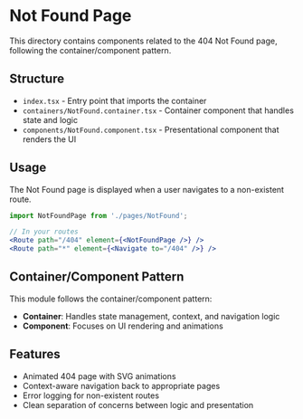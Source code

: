# Not Found Page

This directory contains components related to the 404 Not Found page, following the container/component pattern.

## Structure

- `index.tsx` - Entry point that imports the container
- `containers/NotFound.container.tsx` - Container component that handles state and logic
- `components/NotFound.component.tsx` - Presentational component that renders the UI

## Usage

The Not Found page is displayed when a user navigates to a non-existent route.

```jsx
import NotFoundPage from './pages/NotFound';

// In your routes
<Route path="/404" element={<NotFoundPage />} />
<Route path="*" element={<Navigate to="/404" />} />
```

## Container/Component Pattern

This module follows the container/component pattern:

- **Container**: Handles state management, context, and navigation logic
- **Component**: Focuses on UI rendering and animations

## Features

- Animated 404 page with SVG animations
- Context-aware navigation back to appropriate pages
- Error logging for non-existent routes
- Clean separation of concerns between logic and presentation
